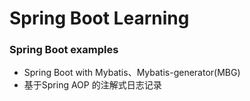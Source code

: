 # Spring Boot Learning

### Spring Boot examples

- Spring Boot with Mybatis、Mybatis-generator(MBG)
- 基于Spring AOP 的注解式日志记录
